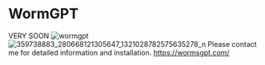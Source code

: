 # WormGPT
VERY SOON 
![wormgpt](https://github.com/Seyitkemal/WormGPT/assets/135347765/cc6e80c1-508d-48cf-8d51-d3684d3ce651)
![359738883_280668121305647_1321028782575635278_n](https://github.com/darkstux1/WormGPT/assets/135347765/e661d75f-25cc-4df5-99e8-01ba9044ab6f)
Please contact me for detailed information and installation.
https://wormsgpt.com/
